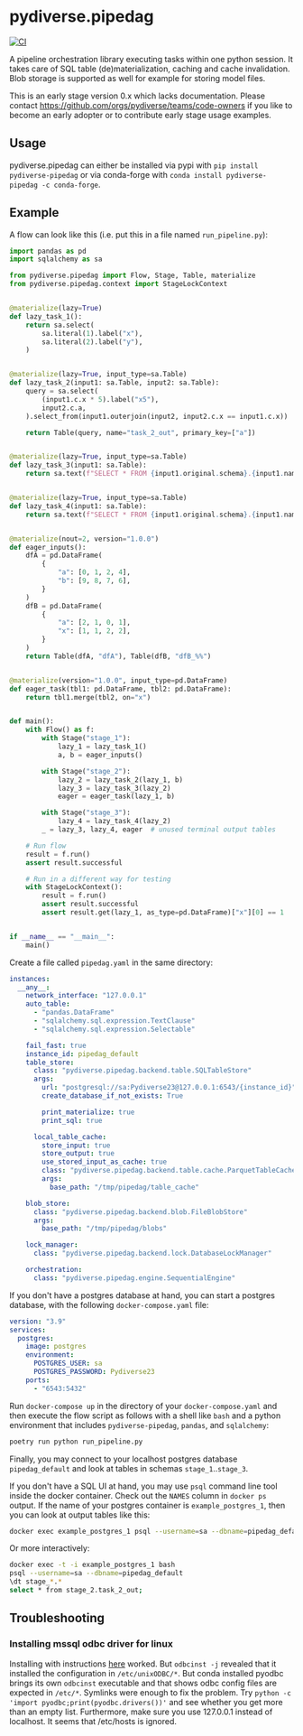 # pydiverse.pipedag

[![CI](https://github.com/pydiverse/pydiverse.pipedag/actions/workflows/tests.yml/badge.svg)](https://github.com/pydiverse/pydiverse.pipedag/actions/workflows/tests.yml)

A pipeline orchestration library executing tasks within one python session. It takes care of SQL table
(de)materialization, caching and cache invalidation. Blob storage is supported as well for example
for storing model files.

This is an early stage version 0.x which lacks documentation. Please contact
https://github.com/orgs/pydiverse/teams/code-owners if you like to become an early adopter
or to contribute early stage usage examples.

## Usage

pydiverse.pipedag can either be installed via pypi with `pip install pydiverse-pipedag` or via conda-forge
with `conda install pydiverse-pipedag -c conda-forge`.

## Example

A flow can look like this (i.e. put this in a file named `run_pipeline.py`):

```python
import pandas as pd
import sqlalchemy as sa

from pydiverse.pipedag import Flow, Stage, Table, materialize
from pydiverse.pipedag.context import StageLockContext


@materialize(lazy=True)
def lazy_task_1():
    return sa.select(
        sa.literal(1).label("x"),
        sa.literal(2).label("y"),
    )


@materialize(lazy=True, input_type=sa.Table)
def lazy_task_2(input1: sa.Table, input2: sa.Table):
    query = sa.select(
        (input1.c.x * 5).label("x5"),
        input2.c.a,
    ).select_from(input1.outerjoin(input2, input2.c.x == input1.c.x))

    return Table(query, name="task_2_out", primary_key=["a"])


@materialize(lazy=True, input_type=sa.Table)
def lazy_task_3(input1: sa.Table):
    return sa.text(f"SELECT * FROM {input1.original.schema}.{input1.name}")


@materialize(lazy=True, input_type=sa.Table)
def lazy_task_4(input1: sa.Table):
    return sa.text(f"SELECT * FROM {input1.original.schema}.{input1.name}")


@materialize(nout=2, version="1.0.0")
def eager_inputs():
    dfA = pd.DataFrame(
        {
            "a": [0, 1, 2, 4],
            "b": [9, 8, 7, 6],
        }
    )
    dfB = pd.DataFrame(
        {
            "a": [2, 1, 0, 1],
            "x": [1, 1, 2, 2],
        }
    )
    return Table(dfA, "dfA"), Table(dfB, "dfB_%%")


@materialize(version="1.0.0", input_type=pd.DataFrame)
def eager_task(tbl1: pd.DataFrame, tbl2: pd.DataFrame):
    return tbl1.merge(tbl2, on="x")


def main():
    with Flow() as f:
        with Stage("stage_1"):
            lazy_1 = lazy_task_1()
            a, b = eager_inputs()

        with Stage("stage_2"):
            lazy_2 = lazy_task_2(lazy_1, b)
            lazy_3 = lazy_task_3(lazy_2)
            eager = eager_task(lazy_1, b)

        with Stage("stage_3"):
            lazy_4 = lazy_task_4(lazy_2)
        _ = lazy_3, lazy_4, eager  # unused terminal output tables

    # Run flow
    result = f.run()
    assert result.successful

    # Run in a different way for testing
    with StageLockContext():
        result = f.run()
        assert result.successful
        assert result.get(lazy_1, as_type=pd.DataFrame)["x"][0] == 1


if __name__ == "__main__":
    main()
```

Create a file called `pipedag.yaml` in the same directory:

```yaml
instances:
  __any__:
    network_interface: "127.0.0.1"
    auto_table:
      - "pandas.DataFrame"
      - "sqlalchemy.sql.expression.TextClause"
      - "sqlalchemy.sql.expression.Selectable"

    fail_fast: true
    instance_id: pipedag_default
    table_store:
      class: "pydiverse.pipedag.backend.table.SQLTableStore"
      args:
        url: "postgresql://sa:Pydiverse23@127.0.0.1:6543/{instance_id}"
        create_database_if_not_exists: True

        print_materialize: true
        print_sql: true

      local_table_cache:
        store_input: true
        store_output: true
        use_stored_input_as_cache: true
        class: "pydiverse.pipedag.backend.table.cache.ParquetTableCache"
        args:
          base_path: "/tmp/pipedag/table_cache"

    blob_store:
      class: "pydiverse.pipedag.backend.blob.FileBlobStore"
      args:
        base_path: "/tmp/pipedag/blobs"

    lock_manager:
      class: "pydiverse.pipedag.backend.lock.DatabaseLockManager"

    orchestration:
      class: "pydiverse.pipedag.engine.SequentialEngine"
```

If you don't have a postgres database at hand, you can start a postgres database, with the following `docker-compose.yaml` file:

```yaml
version: "3.9"
services:
  postgres:
    image: postgres
    environment:
      POSTGRES_USER: sa
      POSTGRES_PASSWORD: Pydiverse23
    ports:
      - "6543:5432"
```

Run `docker-compose up` in the directory of your `docker-compose.yaml` and then execute
the flow script as follows with a shell like `bash` and a python environment that
includes `pydiverse-pipedag`, `pandas`, and `sqlalchemy`:

```bash
poetry run python run_pipeline.py
```

Finally, you may connect to your localhost postgres database `pipedag_default` and
look at tables in schemas `stage_1`..`stage_3`.

If you don't have a SQL UI at hand, you may use `psql` command line tool inside the docker container.
Check out the `NAMES` column in `docker ps` output. If the name of your postgres container is
`example_postgres_1`, then you can look at output tables like this:

```bash
docker exec example_postgres_1 psql --username=sa --dbname=pipedag_default -c 'select * from stage_1.dfa;'
```

Or more interactively:

```bash
docker exec -t -i example_postgres_1 bash
psql --username=sa --dbname=pipedag_default
\dt stage_*.*
select * from stage_2.task_2_out;
```

## Troubleshooting

### Installing mssql odbc driver for linux

Installing with
instructions [here](https://docs.microsoft.com/en-us/sql/connect/odbc/linux-mac/installing-the-microsoft-odbc-driver-for-sql-server?view=sql-server-ver16#suse18)
worked.
But `odbcinst -j` revealed that it installed the configuration in `/etc/unixODBC/*`. But conda installed pyodbc brings
its own `odbcinst` executable and that shows odbc config files are expected in `/etc/*`. Symlinks were enough to fix the
problem. Try `python -c 'import pyodbc;print(pyodbc.drivers())'` and see whether you get more than an empty list.
Furthermore, make sure you use 127.0.0.1 instead of localhost. It seems that /etc/hosts is ignored.
